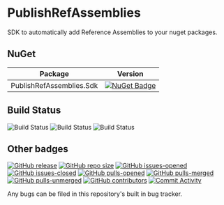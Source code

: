 # PublishRefAssemblies

SDK to automatically add Reference Assemblies to your nuget packages.

## NuGet

| Package | Version |
|:-------:|:-------:|
| PublishRefAssemblies.Sdk | [![NuGet Badge](https://buildstats.info/nuget/PublishRefAssemblies.Sdk?includePreReleases=true)](https://www.nuget.org/packages/PublishRefAssemblies.Sdk/) |

## Build Status

![Build Status](https://github.com/Elskom/PublishRefAssemblies/workflows/.NET%20Core%20%28build%29/badge.svg)
![Build Status](https://github.com/Elskom/PublishRefAssemblies/workflows/.NET%20Core%20%28build%20%26%20publish%20release%29/badge.svg)
![Build Status](https://github.com/Elskom/PublishRefAssemblies/workflows/.NET%20Core%20%28build%20pull%20request%29/badge.svg)

## Other badges

[![GitHub release](https://img.shields.io/github/release/Elskom/PublishRefAssemblies.svg?color=darkviolet)](https://GitHub.com/Elskom/PublishRefAssemblies/releases/)
[![GitHub repo size](https://img.shields.io/github/repo-size/Elskom/PublishRefAssemblies?color=darkviolet)](https://github.com/Elskom/PublishRefAssemblies)
[![GitHub issues-opened](https://img.shields.io/github/issues/Elskom/PublishRefAssemblies.svg?color=darkviolet)](https://GitHub.com/Elskom/PublishRefAssemblies/issues?q=is%3Aissue+is%3Aopened)
[![GitHub issues-closed](https://img.shields.io/github/issues-closed/Elskom/PublishRefAssemblies.svg?color=darkviolet)](https://GitHub.com/Elskom/PublishRefAssemblies/issues?q=is%3Aissue+is%3Aclosed)
[![GitHub pulls-opened](https://img.shields.io/github/issues-pr/Elskom/PublishRefAssemblies.svg?color=darkviolet)](https://GitHub.com/Elskom/PublishRefAssemblies/pulls?q=is%3Aissue+is%3Aopened)
[![GitHub pulls-merged](https://img.shields.io/github/issues-search/Elskom/PublishRefAssemblies?label=merged%20pull%20requests&query=is%3Apr%20is%3Aclosed%20is%3Amerged&color=darkviolet)](https://github.com/Elskom/PublishRefAssemblies/pulls?q=is%3Apr+is%3Aclosed+is%3Amerged)
[![GitHub pulls-unmerged](https://img.shields.io/github/issues-search/Elskom/PublishRefAssemblies?label=unmerged%20pull%20requests&query=is%3Apr%20is%3Aclosed%20is%3Aunmerged&color=red)](https://github.com/Elskom/PublishRefAssemblies/pulls?q=is%3Apr+is%3Aclosed+is%3Aunmerged)
[![GitHub contributors](https://img.shields.io/github/contributors/Elskom/PublishRefAssemblies.svg?color=darkviolet)](https://GitHub.com/Elskom/PublishRefAssemblies/graphs/contributors/)
[![Commit Activity](https://img.shields.io/github/commit-activity/m/badges/shields?color=darkviolet)]()

Any bugs can be filed in this repository's built in bug tracker.
